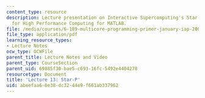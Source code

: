 ```yaml
---
content_type: resource
description: Lecture presentation on Interactive Supercomputing's Star-P Platform
  for High Performance Computing for MATLAB.
file: /media/courses/6-189-multicore-programming-primer-january-iap-2007/abeefaa66e38dc3244e9f661ab337962_lec13starp.pdf
file_type: application/pdf
learning_resource_types:
- Lecture Notes
ocw_type: OCWFile
parent_title: Lecture Notes and Video
parent_type: CourseSection
parent_uid: 69885f30-bae5-c693-16fc-5492e4404278
resourcetype: Document
title: 'Lecture 13: Star-P'
uid: abeefaa6-6e38-dc32-44e9-f661ab337962
---
```

